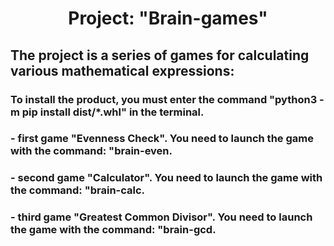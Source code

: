 <h1 align="center">Project: "Brain-games"</h1>
<h2>The project is a series of games for calculating various mathematical expressions:</h2>
<h3>To install the product, you must enter the command "python3 -m pip install dist/*.whl" in the terminal.</h3>
<h3>- first game "Evenness Check". You need to launch the game with the command: "brain-even.</h3>
<h3>- second game "Calculator". You need to launch the game with the command: "brain-calc.</h3>
<h3>- third game "Greatest Common Divisor". You need to launch the game with the command: "brain-gcd.</h3>

